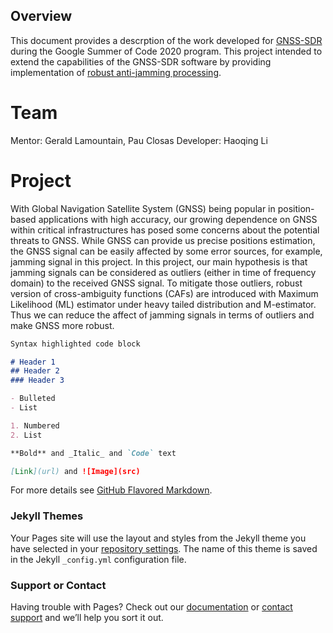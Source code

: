 ## Overview
This document provides a descrption of the work developed for [GNSS-SDR](https://gnss-sdr.org/) during the Google Summer of Code 2020 program. This project intended to extend the capabilities of the GNSS-SDR software by providing implementation of [robust anti-jamming processing](https://github.com/HaoqingLi/gnss-sdr).

# Team
Mentor: Gerald Lamountain, Pau Closas 
Developer: Haoqing Li 

# Project
With Global Navigation Satellite System (GNSS) being popular in position-based applications with high accuracy, our growing dependence on GNSS within critical infrastructures has posed some concerns about the potential threats to GNSS. While GNSS can provide us precise positions estimation, the GNSS signal can be easily affected by some error sources, for example, jamming signal in this project. In this project, our main hypothesis is that jamming signals can be considered as outliers (either in time of frequency domain) to the received GNSS signal. To mitigate those outliers, robust version of cross-ambiguity functions (CAFs) are introduced with Maximum Likelihood (ML) estimator under heavy tailed distribution and M-estimator. Thus we can reduce the affect of jamming signals in terms of outliers and make GNSS more robust.

```markdown
Syntax highlighted code block

# Header 1
## Header 2
### Header 3

- Bulleted
- List

1. Numbered
2. List

**Bold** and _Italic_ and `Code` text

[Link](url) and ![Image](src)
```

For more details see [GitHub Flavored Markdown](https://guides.github.com/features/mastering-markdown/).

### Jekyll Themes

Your Pages site will use the layout and styles from the Jekyll theme you have selected in your [repository settings](https://github.com/HaoqingLi/GSOC_2020/settings). The name of this theme is saved in the Jekyll `_config.yml` configuration file.

### Support or Contact

Having trouble with Pages? Check out our [documentation](https://docs.github.com/categories/github-pages-basics/) or [contact support](https://github.com/contact) and we’ll help you sort it out.
